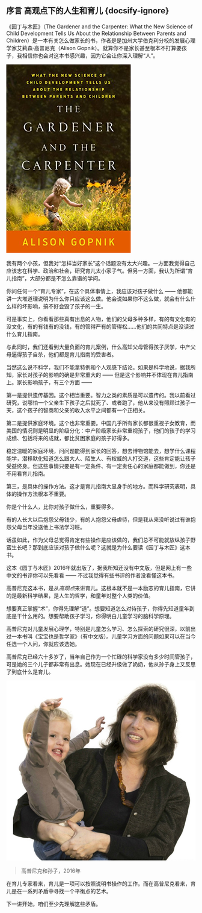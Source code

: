 ## 序言 高观点下的人生和育儿 {docsify-ignore}

《园丁与木匠》（The Gardener and the Carpenter: What the New Science of Child Development Tells Us About the Relationship Between Parents and Children）是一本有关怎么做家长的书，作者是是加州大学伯克利分校的发展心理学家艾莉森·高普尼克（Alison Gopnik）。就算你不是家长甚至根本不打算要孩子，我相信你也会对这本书感兴趣，因为它会让你深入理解“人”。

![](imgs/d091b963f94d50286872b197a722fff7.jpg)

我有两个小孩，但我对“怎样当好家长”这个话题没有太大兴趣。一方面我觉得自己应该志在科学、政治和社会，研究育儿太小家子气。但另一方面，我认为所谓“育儿指南”，大部分都是不怎么靠谱的学问。

你问任何一个“育儿专家”，在这个具体事情上，我应该对孩子做什么 —— 他都能讲一大堆道理说明为什么你只应该这么做。他会说如果你不这么做，就会有什么什么样的坏影响，搞不好会毁了孩子的一生。

可是事实上，你看看那些真有出息的人物，他们的父母多种多样，有的有文化有的没文化，有的有钱有的没钱，有的管得严有的管得松……他们的共同特点是没读过什么育儿指南。

与此同时，我们还看到大量负面的育儿案例，什么高知父母管得孩子厌学，中产父母逼得孩子自杀，他们都是育儿指南的受害者。

当然这么说不科学，我们不能拿特例和个人观感下结论。如果是科学地说，据我所知，家长对孩子的影响的确是非常重大的 —— 但是这个影响并不体现在育儿指南上。家长影响孩子，有三个方面 ——

第一是提供遗传基因。这个相当重要。智力之类的素质是可以遗传的。我以前看过研究，说哪怕一个父亲生下孩子之后就死了、或者跑了，他从来没有照顾过孩子一天，这个孩子的智商和父亲的收入水平之间都有一个正相关。

第二是提供家庭环境。这个也非常重要。中国几乎所有家长都很重视子女教育，而美国的情况则是明显的阶级分化：中产阶级家长非常重视孩子，他们的孩子的学习成绩、包括将来的成就，都比贫困家庭的孩子好得多。

稳定温暖的家庭环境，问问题能得到家长的回答，想去博物馆能去，想学什么课程能学，潜移默化知道怎么跟大人、陌生人、有权威的人打交道，这些肯定能让孩子受益终身。但这些事情只要是有一定条件、有一定责任心的家庭都能做到，你还是不用看育儿指南。

第三，是具体的操作方法。这才是育儿指南大显身手的地方。而科学研究表明，具体的操作方法根本不重要。

你是个什么人，比你对孩子做什么，重要得多。

有的人长大以后抱怨父母钱少，有的人抱怨父母虐待，但是我从来没听说过有谁抱怨父母当年没送他上书法学习班。

话虽如此，作为父母总觉得肯定有些操作是应该做的，我们总不可能就放纵孩子野蛮生长吧？那到底应该对孩子做什么呢？这就是为什么要读《园丁与木匠》这本书。

这本《园丁与木匠》2016年就出版了，据我所知还没有中文版，但是网上有一些中文的书评你可以先看看 —— 不过我觉得有些书评的作者没看懂这本书。

高普尼克这本书，是从*高观点*来讲育儿。这根本就不是一本励志的育儿指南，它讲的是最新科学结果，是人生的哲学，和童年对整个人类的价值。

想要真正掌握“术”，你得先理解“道”。想要知道怎么对待孩子，你得先知道童年到底是干什么用的。想要帮助孩子学习，你得明白儿童学习的脑科学原理。

高普尼克对儿童发展心理学，特别是儿童怎么学习、怎么探索的研究很深，以前出过一本书叫《宝宝也是哲学家》（有中文版）。儿童学习方面的问题如果可以在当今任选一个人问，你就应该选她。

高普尼克已经六十多岁了，当年自己作为一个忙碌的科学家没有多少时间管孩子，可是她的三个儿子都非常有出息。她现在已经升级做了奶奶，他从孙子身上又反思了到底什么是育儿。

![](imgs/2906b406ce12e693ccc563c74edabd70.jpg)
> 高普尼克和孙子，2016年

在育儿专家看来，育儿是一项可以按照说明书操作的工作。而在高普尼克看来，育儿是在一系列矛盾中寻找一个平衡点的艺术。

下一讲开始，咱们至少先理解这些矛盾。
